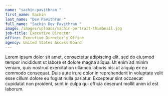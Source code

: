 ```yaml
---
name: "sachin-pavithran "
first_name: Sachin
last_name: "Dev Pavithran "
full_name: "Sachin Dev Pavithran "
image: /images/uploads/sachin-portrait-thumbnail.jpg
job-title: Executive Director
office: Executive Director's Office
agency: United States Access Board
---
```

Lorem ipsum dolor sit amet, consectetur adipiscing elit, sed do eiusmod tempor incididunt ut labore et dolore magna aliqua. Ut enim ad minim veniam, quis nostrud exercitation ullamco laboris nisi ut aliquip ex ea commodo consequat. Duis aute irure dolor in reprehenderit in voluptate velit esse cillum dolore eu fugiat nulla pariatur. Excepteur sint occaecat cupidatat non proident, sunt in culpa qui officia deserunt mollit anim id est laborum.

